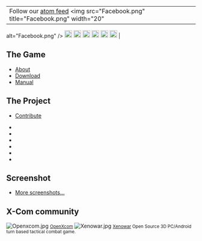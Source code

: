 |                                                                                                                                          |
|------------------------------------------------------------------------------------------------------------------------------------------|
| Follow our <span class="feed-atom">[atom feed](http://ufoai.org/news.php)</span> <img src="Facebook.png" title="Facebook.png" width="20"
 alt="Facebook.png" /> <img src="GooglePlusIcon.png" title="GooglePlusIcon.png" width="20"
 alt="GooglePlusIcon.png" /> <img src="Twitter_Icon.png" title="Twitter_Icon.png" width="20"
 alt="Twitter_Icon.png" /> <img src="Desura_Icon.png" title="Desura_Icon.png" width="20"
 alt="Desura_Icon.png" /> <img src="Moddb_Icon.png" title="Moddb_Icon.png" width="20"
 alt="Moddb_Icon.png" /> <img src="Indiedb_Icon.png" title="Indiedb_Icon.png" width="20"
 alt="Indiedb_Icon.png" /> <img src="Slidedb_Icon.png" title="Slidedb_Icon.png" width="20"
 alt="Slidedb_Icon.png" />                                                                                                                 |

## The Game

- [About](About "wikilink")
- [Download](Download "wikilink")
- [Manual](Manual "wikilink")

## The Project

- [Contribute](Contribute "wikilink")

-

-

-

-

-

-

## Screenshot

<div style="width:200px;margin: 0 auto">
</div>

- [More screenshots...](Media/Screenshots "wikilink")

## X-Com community

![](Openxcom.jpg "Openxcom.jpg")
<small>[OpenXcom](http://openxcom.org/)</small>
![](Xenowar.jpg "Xenowar.jpg") <small>[Xenowar](http://xenowar.net/)
Open Source 3D PC/Android turn based tactical combat game.</small>